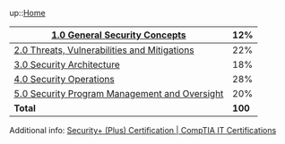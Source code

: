 up::[Home](../Home.md)


| [1.0 General Security Concepts](Domain%20Objectives/1.0%20General%20Security%20Concepts.md)                                     | 12%     |
| ------------------------------------------------------------------------------------------------------------------------------- | ------- |
| [2.0 Threats, Vulnerabilities and Mitigations](Domain%20Objectives/2.0%20Threats,%20Vulnerabilities%20and%20Mitigations.md)     | 22%     |
| [3.0 Security Architecture](Domain%20Objectives/3.0%20Security%20Architecture.md)                                               | 18%     |
| [4.0 Security Operations](Domain%20Objectives/4.0%20Security%20Operations.md)                                                   | 28%     |
| [5.0 Security Program Management and Oversight](Domain%20Objectives/5.0%20Security%20Program%20Management%20and%20Oversight.md) | 20%     |
| **Total**                                                                                                                       | **100** |

Additional info: [Security+ (Plus) Certification | CompTIA IT Certifications](https://www.comptia.org/certifications/security)

